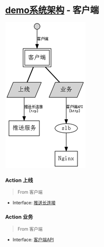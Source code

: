 # [demo系统架构](../Home.md) - 客户端

![](client.gv.png)

### Action 上线

> From 客户端

* Interface: [推送长连接](../cloud/pushserver.md)

### Action 业务

> From 客户端

* Interface: [客户端API](../cloud/nginx.md)

